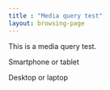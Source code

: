 ```yaml
---
title : "Media query test"
layout: browsing-page
---
```


This is a media query test.


<p class="smartphone-tablet">Smartphone or tablet</p>
<p class="desktop-laptop">Desktop or laptop</p>


